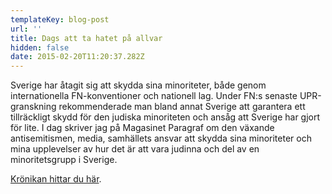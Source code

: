 ```yaml
---
templateKey: blog-post
url: ''
title: Dags att ta hatet på allvar
hidden: false
date: 2015-02-20T11:20:37.282Z
---
```

Sverige har åtagit sig att skydda sina minoriteter, både genom internationella FN-konventioner och nationell lag. Under FN:s senaste UPR-granskning rekommenderade man bland annat Sverige att garantera ett tillräckligt skydd för den judiska minoriteten och ansåg att Sverige har gjort för lite. I dag skriver jag på Magasinet Paragraf om den växande antisemitismen, media, samhällets ansvar att skydda sina minoriteter och mina upplevelser av hur det är att vara judinna och del av en minoritetsgrupp i Sverige.



[Krönikan hittar du här](http://www.magasinetparagraf.se/kronikor/dags-att-ta-hatet).
